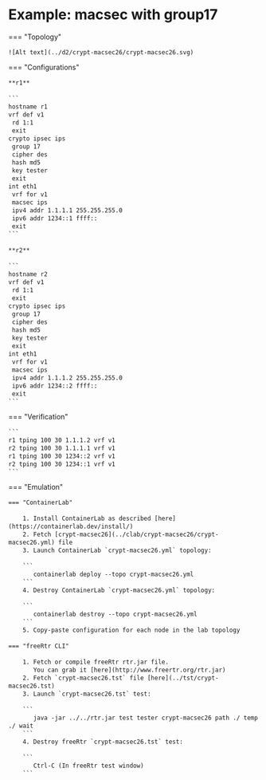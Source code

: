 # Example: macsec with group17

=== "Topology"

    ![Alt text](../d2/crypt-macsec26/crypt-macsec26.svg)

=== "Configurations"

    **r1**

    ```
    hostname r1
    vrf def v1
     rd 1:1
     exit
    crypto ipsec ips
     group 17
     cipher des
     hash md5
     key tester
     exit
    int eth1
     vrf for v1
     macsec ips
     ipv4 addr 1.1.1.1 255.255.255.0
     ipv6 addr 1234::1 ffff::
     exit
    ```

    **r2**

    ```
    hostname r2
    vrf def v1
     rd 1:1
     exit
    crypto ipsec ips
     group 17
     cipher des
     hash md5
     key tester
     exit
    int eth1
     vrf for v1
     macsec ips
     ipv4 addr 1.1.1.2 255.255.255.0
     ipv6 addr 1234::2 ffff::
     exit
    ```

=== "Verification"

    ```
    r1 tping 100 30 1.1.1.2 vrf v1
    r2 tping 100 30 1.1.1.1 vrf v1
    r1 tping 100 30 1234::2 vrf v1
    r2 tping 100 30 1234::1 vrf v1
    ```

=== "Emulation"

    === "ContainerLab"

        1. Install ContainerLab as described [here](https://containerlab.dev/install/)  
        2. Fetch [crypt-macsec26](../clab/crypt-macsec26/crypt-macsec26.yml) file  
        3. Launch ContainerLab `crypt-macsec26.yml` topology:  

        ```
           containerlab deploy --topo crypt-macsec26.yml  
        ```
        4. Destroy ContainerLab `crypt-macsec26.yml` topology:  

        ```
           containerlab destroy --topo crypt-macsec26.yml  
        ```
        5. Copy-paste configuration for each node in the lab topology

    === "freeRtr CLI"

        1. Fetch or compile freeRtr rtr.jar file.  
           You can grab it [here](http://www.freertr.org/rtr.jar)  
        2. Fetch `crypt-macsec26.tst` file [here](../tst/crypt-macsec26.tst)  
        3. Launch `crypt-macsec26.tst` test:  

        ```
           java -jar ../../rtr.jar test tester crypt-macsec26 path ./ temp ./ wait
        ```
        4. Destroy freeRtr `crypt-macsec26.tst` test:  

        ```
           Ctrl-C (In freeRtr test window)
        ```

